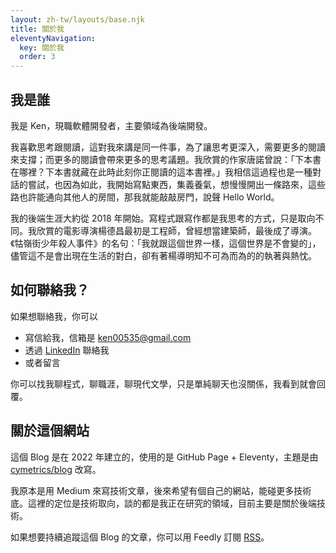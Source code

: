 ```yaml
---
layout: zh-tw/layouts/base.njk
title: 關於我
eleventyNavigation:
  key: 關於我
  order: 3
---
```


## 我是誰

我是 Ken，現職軟體開發者，主要領域為後端開發。

我喜歡思考跟閱讀，這對我來講是同一件事，為了讓思考更深入，需要更多的閱讀來支撐；而更多的閱讀會帶來更多的思考議題。我欣賞的作家唐諾曾說：「下本書在哪裡？下本書就藏在此時此刻你正閱讀的這本書裡。」我相信這過程也是一種對話的嘗試，也因為如此，我開始寫點東西，集義養氣，想慢慢開出一條路來，這些路也許能通向其他人的房間，那我就能敲敲房門，說聲 Hello World。

我的後端生涯大約從 2018 年開始。寫程式跟寫作都是我思考的方式，只是取向不同。我欣賞的電影導演楊德昌最初是工程師，曾經想當建築師，最後成了導演。《牯嶺街少年殺人事件》的名句：「我就跟這個世界一樣，這個世界是不會變的」，儘管這不是會出現在生活的對白，卻有著楊導明知不可為而為的的執著與熱忱。

## 如何聯絡我？

如果想聯絡我，你可以

- 寫信給我，信箱是 ken00535@gmail.com
- 透過 [LinkedIn](https://www.linkedin.com/in/ken00535/) 聯絡我
- 或者留言

你可以找我聊程式，聊職涯，聊現代文學，只是單純聊天也沒關係，我看到就會回覆。

## 關於這個網站

這個 Blog 是在 2022 年建立的，使用的是 GitHub Page + Eleventy，主題是由 [cymetrics/blog](https://github.com/cymetrics/blog) 改寫。

我原本是用 Medium 來寫技術文章，後來希望有個自己的網站，能碰更多技術底。這裡的定位是技術取向，談的都是我正在研究的領域，目前主要是關於後端技術。

如果想要持續追蹤這個 Blog 的文章，你可以用 Feedly 訂閱 [RSS](https://blog.kenwsc.com/feed/feed.xml)。
